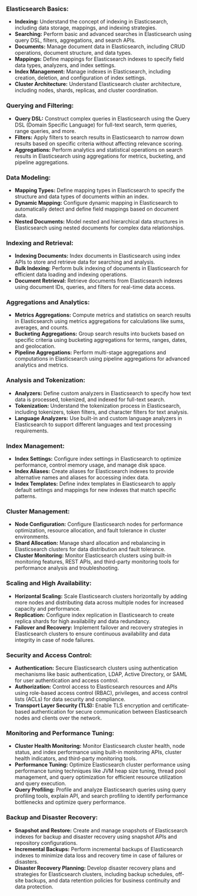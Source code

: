 ### Elasticsearch Basics:
- **Indexing:** Understand the concept of indexing in Elasticsearch, including data storage, mappings, and indexing strategies.
- **Searching:** Perform basic and advanced searches in Elasticsearch using query DSL, filters, aggregations, and search APIs.
- **Documents:** Manage document data in Elasticsearch, including CRUD operations, document structure, and data types.
- **Mappings:** Define mappings for Elasticsearch indexes to specify field data types, analyzers, and index settings.
- **Index Management:** Manage indexes in Elasticsearch, including creation, deletion, and configuration of index settings.
- **Cluster Architecture:** Understand Elasticsearch cluster architecture, including nodes, shards, replicas, and cluster coordination.

### Querying and Filtering:
- **Query DSL:** Construct complex queries in Elasticsearch using the Query DSL (Domain Specific Language) for full-text search, term queries, range queries, and more.
- **Filters:** Apply filters to search results in Elasticsearch to narrow down results based on specific criteria without affecting relevance scoring.
- **Aggregations:** Perform analytics and statistical operations on search results in Elasticsearch using aggregations for metrics, bucketing, and pipeline aggregations.

### Data Modeling:
- **Mapping Types:** Define mapping types in Elasticsearch to specify the structure and data types of documents within an index.
- **Dynamic Mapping:** Configure dynamic mapping in Elasticsearch to automatically detect and define field mappings based on document data.
- **Nested Documents:** Model nested and hierarchical data structures in Elasticsearch using nested documents for complex data relationships.

### Indexing and Retrieval:
- **Indexing Documents:** Index documents in Elasticsearch using index APIs to store and retrieve data for searching and analysis.
- **Bulk Indexing:** Perform bulk indexing of documents in Elasticsearch for efficient data loading and indexing operations.
- **Document Retrieval:** Retrieve documents from Elasticsearch indexes using document IDs, queries, and filters for real-time data access.

### Aggregations and Analytics:
- **Metrics Aggregations:** Compute metrics and statistics on search results in Elasticsearch using metrics aggregations for calculations like sums, averages, and counts.
- **Bucketing Aggregations:** Group search results into buckets based on specific criteria using bucketing aggregations for terms, ranges, dates, and geolocation.
- **Pipeline Aggregations:** Perform multi-stage aggregations and computations in Elasticsearch using pipeline aggregations for advanced analytics and metrics.

### Analysis and Tokenization:
- **Analyzers:** Define custom analyzers in Elasticsearch to specify how text data is processed, tokenized, and indexed for full-text search.
- **Tokenization:** Understand the tokenization process in Elasticsearch, including tokenizers, token filters, and character filters for text analysis.
- **Language Analyzers:** Use built-in and custom language analyzers in Elasticsearch to support different languages and text processing requirements.

### Index Management:
- **Index Settings:** Configure index settings in Elasticsearch to optimize performance, control memory usage, and manage disk space.
- **Index Aliases:** Create aliases for Elasticsearch indexes to provide alternative names and aliases for accessing index data.
- **Index Templates:** Define index templates in Elasticsearch to apply default settings and mappings for new indexes that match specific patterns.

### Cluster Management:
- **Node Configuration:** Configure Elasticsearch nodes for performance optimization, resource allocation, and fault tolerance in cluster environments.
- **Shard Allocation:** Manage shard allocation and rebalancing in Elasticsearch clusters for data distribution and fault tolerance.
- **Cluster Monitoring:** Monitor Elasticsearch clusters using built-in monitoring features, REST APIs, and third-party monitoring tools for performance analysis and troubleshooting.

### Scaling and High Availability:
- **Horizontal Scaling:** Scale Elasticsearch clusters horizontally by adding more nodes and distributing data across multiple nodes for increased capacity and performance.
- **Replication:** Configure index replication in Elasticsearch to create replica shards for high availability and data redundancy.
- **Failover and Recovery:** Implement failover and recovery strategies in Elasticsearch clusters to ensure continuous availability and data integrity in case of node failures.

### Security and Access Control:
- **Authentication:** Secure Elasticsearch clusters using authentication mechanisms like basic authentication, LDAP, Active Directory, or SAML for user authentication and access control.
- **Authorization:** Control access to Elasticsearch resources and APIs using role-based access control (RBAC), privileges, and access control lists (ACLs) for data security and compliance.
- **Transport Layer Security (TLS):** Enable TLS encryption and certificate-based authentication for secure communication between Elasticsearch nodes and clients over the network.

### Monitoring and Performance Tuning:
- **Cluster Health Monitoring:** Monitor Elasticsearch cluster health, node status, and index performance using built-in monitoring APIs, cluster health indicators, and third-party monitoring tools.
- **Performance Tuning:** Optimize Elasticsearch cluster performance using performance tuning techniques like JVM heap size tuning, thread pool management, and query optimization for efficient resource utilization and query execution.
- **Query Profiling:** Profile and analyze Elasticsearch queries using query profiling tools, explain API, and search profiling to identify performance bottlenecks and optimize query performance.

### Backup and Disaster Recovery:
- **Snapshot and Restore:** Create and manage snapshots of Elasticsearch indexes for backup and disaster recovery using snapshot APIs and repository configurations.
- **Incremental Backups:** Perform incremental backups of Elasticsearch indexes to minimize data loss and recovery time in case of failures or disasters.
- **Disaster Recovery Planning:** Develop disaster recovery plans and strategies for Elasticsearch clusters, including backup schedules, off-site backups, and data retention policies for business continuity and data protection.

